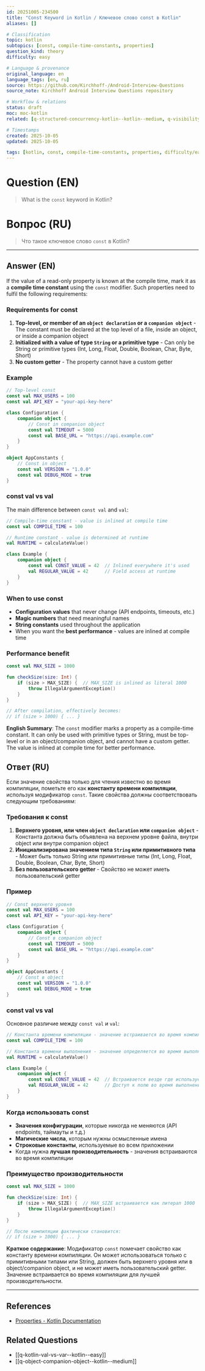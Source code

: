 ```yaml
---
id: 20251005-234500
title: "Const Keyword in Kotlin / Ключевое слово const в Kotlin"
aliases: []

# Classification
topic: kotlin
subtopics: [const, compile-time-constants, properties]
question_kind: theory
difficulty: easy

# Language & provenance
original_language: en
language_tags: [en, ru]
source: https://github.com/Kirchhoff-/Android-Interview-Questions
source_note: Kirchhoff Android Interview Questions repository

# Workflow & relations
status: draft
moc: moc-kotlin
related: [q-structured-concurrency-kotlin--kotlin--medium, q-visibility-modifiers-kotlin--kotlin--medium, q-kotlin-java-primitives--programming-languages--medium]

# Timestamps
created: 2025-10-05
updated: 2025-10-05

tags: [kotlin, const, compile-time-constants, properties, difficulty/easy]
---
```

# Question (EN)
> What is the `const` keyword in Kotlin?
# Вопрос (RU)
> Что такое ключевое слово `const` в Kotlin?

---

## Answer (EN)

If the value of a read-only property is known at the compile time, mark it as a **compile time constant** using the `const` modifier. Such properties need to fulfil the following requirements:

### Requirements for const

1. **Top-level, or member of an `object declaration` or a `companion object`** - The constant must be declared at the top level of a file, inside an object, or inside a companion object
2. **Initialized with a value of type `String` or a primitive type** - Can only be String or primitive types (Int, Long, Float, Double, Boolean, Char, Byte, Short)
3. **No custom getter** - The property cannot have a custom getter

### Example

```kotlin
// Top-level const
const val MAX_USERS = 100
const val API_KEY = "your-api-key-here"

class Configuration {
    companion object {
        // Const in companion object
        const val TIMEOUT = 5000
        const val BASE_URL = "https://api.example.com"
    }
}

object AppConstants {
    // Const in object
    const val VERSION = "1.0.0"
    const val DEBUG_MODE = true
}
```

### const val vs val

The main difference between `const val` and `val`:

```kotlin
// Compile-time constant - value is inlined at compile time
const val COMPILE_TIME = 100

// Runtime constant - value is determined at runtime
val RUNTIME = calculateValue()

class Example {
    companion object {
        const val CONST_VALUE = 42  // Inlined everywhere it's used
        val REGULAR_VALUE = 42      // Field access at runtime
    }
}
```

### When to use const

- **Configuration values** that never change (API endpoints, timeouts, etc.)
- **Magic numbers** that need meaningful names
- **String constants** used throughout the application
- When you want the **best performance** - values are inlined at compile time

### Performance benefit

```kotlin
const val MAX_SIZE = 1000

fun checkSize(size: Int) {
    if (size > MAX_SIZE) {  // MAX_SIZE is inlined as literal 1000
        throw IllegalArgumentException()
    }
}

// After compilation, effectively becomes:
// if (size > 1000) { ... }
```

**English Summary**: The `const` modifier marks a property as a compile-time constant. It can only be used with primitive types or String, must be top-level or in an object/companion object, and cannot have a custom getter. The value is inlined at compile time for better performance.

## Ответ (RU)

Если значение свойства только для чтения известно во время компиляции, пометьте его как **константу времени компиляции**, используя модификатор `const`. Такие свойства должны соответствовать следующим требованиям:

### Требования к const

1. **Верхнего уровня, или член `object declaration` или `companion object`** - Константа должна быть объявлена на верхнем уровне файла, внутри object или внутри companion object
2. **Инициализирована значением типа `String` или примитивного типа** - Может быть только String или примитивные типы (Int, Long, Float, Double, Boolean, Char, Byte, Short)
3. **Без пользовательского getter** - Свойство не может иметь пользовательский getter

### Пример

```kotlin
// Const верхнего уровня
const val MAX_USERS = 100
const val API_KEY = "your-api-key-here"

class Configuration {
    companion object {
        // Const в companion object
        const val TIMEOUT = 5000
        const val BASE_URL = "https://api.example.com"
    }
}

object AppConstants {
    // Const в object
    const val VERSION = "1.0.0"
    const val DEBUG_MODE = true
}
```

### const val vs val

Основное различие между `const val` и `val`:

```kotlin
// Константа времени компиляции - значение встраивается во время компиляции
const val COMPILE_TIME = 100

// Константа времени выполнения - значение определяется во время выполнения
val RUNTIME = calculateValue()

class Example {
    companion object {
        const val CONST_VALUE = 42  // Встраивается везде где используется
        val REGULAR_VALUE = 42      // Доступ к полю во время выполнения
    }
}
```

### Когда использовать const

- **Значения конфигурации**, которые никогда не меняются (API endpoints, таймауты и т.д.)
- **Магические числа**, которым нужны осмысленные имена
- **Строковые константы**, используемые во всем приложении
- Когда нужна **лучшая производительность** - значения встраиваются во время компиляции

### Преимущество производительности

```kotlin
const val MAX_SIZE = 1000

fun checkSize(size: Int) {
    if (size > MAX_SIZE) {  // MAX_SIZE встраивается как литерал 1000
        throw IllegalArgumentException()
    }
}

// После компиляции фактически становится:
// if (size > 1000) { ... }
```

**Краткое содержание**: Модификатор `const` помечает свойство как константу времени компиляции. Он может использоваться только с примитивными типами или String, должен быть верхнего уровня или в object/companion object, и не может иметь пользовательский getter. Значение встраивается во время компиляции для лучшей производительности.

---

## References
- [Properties - Kotlin Documentation](https://kotlinlang.org/docs/reference/properties.html)

## Related Questions
- [[q-kotlin-val-vs-var--kotlin--easy]]
- [[q-object-companion-object--kotlin--medium]]
